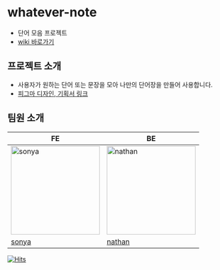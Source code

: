 # whatever-note

- 단어 모음 프로젝트 
- [wiki 바로가기](https://github.com/nathan29849/whatever-note/wiki)


## 프로젝트 소개 

- 사용자가 원하는 단어 또는 문장을 모아 나만의 단어장을 만들어 사용합니다.
- [피그마 디자인, 기획서 링크](https://www.figma.com/file/gQJB7CsB38FuJV2NIfd5vd/%EC%95%84%EB%AC%B4%EB%8B%A8%EC%96%B4%EC%9E%A5%2C-%EC%8F%98%EB%83%90%26%EB%82%98%EB%8B%A8-%ED%94%84%EB%A1%9C%EC%A0%9D%ED%8A%B8-_-%EB%94%94%EC%9E%90%EC%9D%B8?node-id=46%3A46)

## 팀원 소개

|**FE**|**BE**|
|---|---|
|<img src="https://avatars.githubusercontent.com/u/66970178?v=4" width=200px alt="sonya"> | <img src="https://avatars.githubusercontent.com/u/67811880?v=4" width=200px alt="nathan"> |
|[sonya](https://github.com/onlinekkabchi)|[nathan](https://github.com/nathan29849)|

[![Hits](https://hits.seeyoufarm.com/api/count/incr/badge.svg?url=https%3A%2F%2Fgithub.com%2Fnathan29849%2Fwhatever-note&count_bg=%2379C83D&title_bg=%23555555&icon=&icon_color=%23E7E7E7&title=hits&edge_flat=false)](https://hits.seeyoufarm.com)
